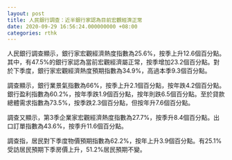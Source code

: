 ```yaml
---
layout: post
title: 人民銀行調查：近半銀行家認為目前宏觀經濟正常
date: 2020-09-29 16:56:24.000000000 +08:00
categories: rthk
---
```


人民銀行調查顯示，銀行家宏觀經濟熱度指數為25.6%，按季上升12.6個百分點。其中，有47.5%的銀行家認為當前宏觀經濟屬正常，按季增加23.2個百分點。對於下季度，銀行家宏觀經濟熱度預期指數為34.9%，高過本季9.3個百分點。

調查顯示，銀行業景氣指數為66%，按季上升2.1個百分點，按年跌4.2個百分點。銀行盈利指數為60.2%，按年季跌1.9個百分點，按年則跌6.5個百分點。至於貸款總體需求指數為73.5%，按季跌2.3個百分點，但按年升7.6個百分點。

調查又顯示，第3季企業家宏觀經濟熱度指數為27.7%，按季升8.4個百分點。出口訂單指數為43.6%，按季升11.6個百分點。

調查指，居民對下季度物價預期指數為62.2%，按年上升3.9個百分點。有25.1%受訪居民預期下季房價上升，51.2%居民預期不變。
